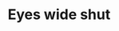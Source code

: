 ---
title: "Eyes wide shut"

year: 1999

director: "Stanley Kubrick"

summary: "The male sexual fantasy fights an uphill battle against its female counterpart, as Tom Cruise goes on an epic journey of failing libido"

comment: "That's right! No Clockwork Orange, No Lolita, 2001 or Dr. Strangelove! This is a movie list with personality, and we're going with Barry Lyndon and Eyes wide shut! I'll review any pull request that tries to change this Kubrik-selection!"

image: "https://media.giphy.com/media/2poKnJu6wRSaA/giphy.gif"

rottentomates: "https://www.rottentomatoes.com/m/titanic"

imdb: "https://www.imdb.com/title/tt0120663/"

quotes:
  
---